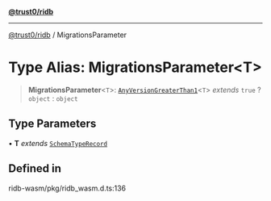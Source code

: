 [**@trust0/ridb**](../README.md)

***

[@trust0/ridb](../README.md) / MigrationsParameter

# Type Alias: MigrationsParameter\<T\>

> **MigrationsParameter**\<`T`\>: [`AnyVersionGreaterThan1`](AnyVersionGreaterThan1.md)\<`T`\> *extends* `true` ? `object` : `object`

## Type Parameters

• **T** *extends* [`SchemaTypeRecord`](SchemaTypeRecord.md)

## Defined in

ridb-wasm/pkg/ridb\_wasm.d.ts:136
